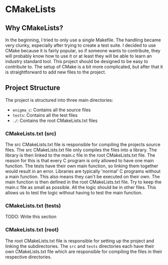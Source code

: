 # CMakeLists

## Why CMakeLists?

In the beginning, I tried to only use a single Makefile.
The handling became very clunky,
especially after trying to create a test suite.
I decided to use CMake because it is fairly
popular, so if someone wants to contribute, they will probably know how to use it or at least
they will be able to learn an industry standard tool.
This project should be designed to be
easy to contribute to.
The setup of CMake is a bit more complicated, but after that it is
straightforward to add new files to the project.

## Project Structure

The project is structured into three main directories:

- `enigma_c`: Contains all the source files
- `tests`: Contains all the test files
- `./`: Contains the root CMakeLists.txt files

### CMakeLists.txt (src)

The src CMakeLists.txt file is responsible for compiling the projects source files.
The src CMakeLists.txt file only compiles the files into a library.
The library is then
linked to the main.c file in the root CMakeLists.txt file.
The reason for this is that
every C program is only allowed to have one main function.
The tests have their own main function, so linking them together would result in an error.
Libraries are typically 'normal' C programs without a main function.
This also means they
can't be executed on their own.
The main function is then defined in the root CMakeLists.txt
file.
Try to keep the main.c file as small as possible.
All the logic should be in other files.
This allows us to test the logic without having to test the main function.

### CMakeLists.txt (tests)

TODO: Write this section

### CMakeLists.txt (root)

The root CMakeLists.txt file is responsible for setting up the project and linking the
subdirectories. The `src` and `tests` directories each have their own CMakeLists.txt file
which are responsible for compiling the files in their respective directories.
